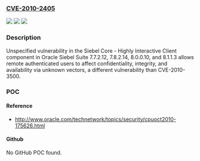 ### [CVE-2010-2405](https://cve.mitre.org/cgi-bin/cvename.cgi?name=CVE-2010-2405)
![](https://img.shields.io/static/v1?label=Product&message=n%2Fa&color=blue)
![](https://img.shields.io/static/v1?label=Version&message=n%2Fa&color=blue)
![](https://img.shields.io/static/v1?label=Vulnerability&message=n%2Fa&color=brighgreen)

### Description

Unspecified vulnerability in the Siebel Core - Highly Interactive Client component in Oracle Siebel Suite 7.7.2.12, 7.8.2.14, 8.0.0.10, and 8.1.1.3 allows remote authenticated users to affect confidentiality, integrity, and availability via unknown vectors, a different vulnerability than CVE-2010-3500.

### POC

#### Reference
- http://www.oracle.com/technetwork/topics/security/cpuoct2010-175626.html

#### Github
No GitHub POC found.

